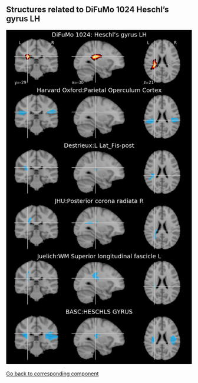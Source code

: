 


## Structures related to DiFuMo 1024 Heschl’s gyrus LH

![658](658.jpg "Structures related to DiFuMo 1024 Heschl’s gyrus LH")

[Go back to corresponding component](https://parietal-inria.github.io/DiFuMo/1024/html/658.html)